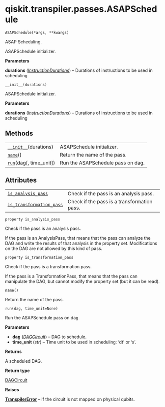 <span id="qiskit-transpiler-passes-asapschedule" />

# qiskit.transpiler.passes.ASAPSchedule

<span id="undefined" />

`ASAPSchedule(*args, **kwargs)`

ASAP Scheduling.

ASAPSchedule initializer.

**Parameters**

**durations** ([*InstructionDurations*](qiskit.transpiler.InstructionDurations#qiskit.transpiler.InstructionDurations "qiskit.transpiler.InstructionDurations")) – Durations of instructions to be used in scheduling

<span id="undefined" />

`__init__(durations)`

ASAPSchedule initializer.

**Parameters**

**durations** ([*InstructionDurations*](qiskit.transpiler.InstructionDurations#qiskit.transpiler.InstructionDurations "qiskit.transpiler.InstructionDurations")) – Durations of instructions to be used in scheduling

## Methods

|                                                                                                                           |                                   |
| ------------------------------------------------------------------------------------------------------------------------- | --------------------------------- |
| [`__init__`](#qiskit.transpiler.passes.ASAPSchedule.__init__ "qiskit.transpiler.passes.ASAPSchedule.__init__")(durations) | ASAPSchedule initializer.         |
| [`name`](#qiskit.transpiler.passes.ASAPSchedule.name "qiskit.transpiler.passes.ASAPSchedule.name")()                      | Return the name of the pass.      |
| [`run`](#qiskit.transpiler.passes.ASAPSchedule.run "qiskit.transpiler.passes.ASAPSchedule.run")(dag\[, time\_unit])       | Run the ASAPSchedule pass on dag. |

## Attributes

|                                                                                                                                                          |                                             |
| -------------------------------------------------------------------------------------------------------------------------------------------------------- | ------------------------------------------- |
| [`is_analysis_pass`](#qiskit.transpiler.passes.ASAPSchedule.is_analysis_pass "qiskit.transpiler.passes.ASAPSchedule.is_analysis_pass")                   | Check if the pass is an analysis pass.      |
| [`is_transformation_pass`](#qiskit.transpiler.passes.ASAPSchedule.is_transformation_pass "qiskit.transpiler.passes.ASAPSchedule.is_transformation_pass") | Check if the pass is a transformation pass. |

<span id="undefined" />

`property is_analysis_pass`

Check if the pass is an analysis pass.

If the pass is an AnalysisPass, that means that the pass can analyze the DAG and write the results of that analysis in the property set. Modifications on the DAG are not allowed by this kind of pass.

<span id="undefined" />

`property is_transformation_pass`

Check if the pass is a transformation pass.

If the pass is a TransformationPass, that means that the pass can manipulate the DAG, but cannot modify the property set (but it can be read).

<span id="undefined" />

`name()`

Return the name of the pass.

<span id="undefined" />

`run(dag, time_unit=None)`

Run the ASAPSchedule pass on dag.

**Parameters**

*   **dag** ([*DAGCircuit*](qiskit.dagcircuit.DAGCircuit#qiskit.dagcircuit.DAGCircuit "qiskit.dagcircuit.DAGCircuit")) – DAG to schedule.
*   **time\_unit** (*str*) – Time unit to be used in scheduling: ‘dt’ or ‘s’.

**Returns**

A scheduled DAG.

**Return type**

[DAGCircuit](qiskit.dagcircuit.DAGCircuit#qiskit.dagcircuit.DAGCircuit "qiskit.dagcircuit.DAGCircuit")

**Raises**

[**TranspilerError**](qiskit.transpiler.TranspilerError#qiskit.transpiler.TranspilerError "qiskit.transpiler.TranspilerError") – if the circuit is not mapped on physical qubits.
